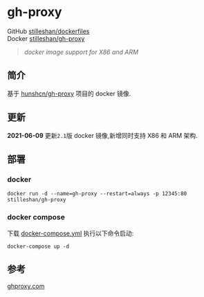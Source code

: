 # gh-proxy

GitHub [stilleshan/dockerfiles](https://github.com/stilleshan/dockerfiles)  
Docker [stilleshan/gh-proxy](https://hub.docker.com/r/stilleshan/gh-proxy)
> *docker image support for X86 and ARM*

## 简介
基于 [hunshcn/gh-proxy](https://github.com/hunshcn/gh-proxy) 项目的 docker 镜像.

## 更新
**2021-06-09** 更新`2.1`版 docker 镜像,新增同时支持 X86 和 ARM 架构.

## 部署
### docker
```shell
docker run -d --name=gh-proxy --restart=always -p 12345:80 stilleshan/gh-proxy
```

### docker compose
下载 [docker-compose.yml](https://raw.githubusercontent.com/stilleshan/dockerfiles/main/gh-proxy/docker-compose.yml) 执行以下命令启动:
```shell
docker-compose up -d
```

## 参考
[ghproxy.com](https://ghproxy.com)

